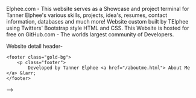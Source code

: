Elphee.com - This website serves as a Showcase and project
terminal for Tanner Elphee's various skills, projects, idea's, 
resumes, contact information, databases and much more! Website 
custom built by TElphee using Twitters' Bootstrap style HTML and 
CSS. This Website is hosted for free on GitHub.com - The worlds 
largest community of Developers. 

Website detail header-
<!-- Default 
This code belongs to TElphee.io set of Webdevelopment webpages
TElphee.io has been fully developed and designed by Tanner Elphee. Consider TElphee.io Tanner Elphee's personal showcase, project sandbox, and platform template.
DISCLAIMER: Developer assumes no responsibility. If you use this code please shoot me an email - telphee@gmail.com.

    <!-- Footer -->
    <footer class="gold-bg">
        <p class="footer">
            Developed by Tanner Elphee <a href="/aboutme.html"> About Me </a> &larr;
    </footer>
    
-->